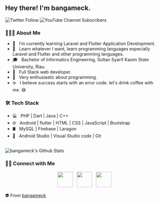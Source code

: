 <h2> Hey there! I'm bangameck.</h2>

![Twitter Follow](https://img.shields.io/twitter/follow/bangameck?style=social) 
![YouTube Channel Subscribers](https://img.shields.io/youtube/channel/subscribers/UChbu6CEMvD3RO1RBo9ADldg?label=RRA%20Dev&style=social)

<h3> 👨🏻‍💻 About Me </h3>

- 🔭 &nbsp; I’m currently learning Laravel and Flutter Application Development.
- 🤔 &nbsp; Learn whatever I want, learn programming languages ​​especially Laravel and Flutter and other programming languages.
- 🎓 &nbsp; Bachelor of Informatics Engineering, Sultan Syarif Kasim State University, Riau.
- 💼 &nbsp; Full Stack web developer.
- 🌱 &nbsp; Very enthusiastic about programming.
- ☕ &nbsp; I believe success starts with an error code. let's drink coffee with me. 😅

<h3>🛠 Tech Stack</h3>

- 💻 &nbsp; PHP | Dart | Java | C++
- 🌐 &nbsp; Android | flutter | HTML | CSS | JavaScript | Bootstrap
- 🛢 &nbsp; MySQL | Firebase | Laragon
- 🔧 &nbsp; Android Studio | Visual Studio code | Git

<br>

<img align="center" src="https://github-readme-stats.vercel.app/api?username=bangameck&include_all_commits=true&count_private=true&show_icons=true&line_height=20&title_color=7A7ADB&icon_color=2234AE&text_color=D3D3D3&bg_color=0,000000,130F40" alt="bangameck's Github Stats">

</br>


<h3> 🤝🏻 Connect with Me </h3>

<p align="center">
&nbsp; <a href="https://twitter.com/bangameck" target="_blank" rel="noopener noreferrer"><img src="https://img.icons8.com/plasticine/100/000000/twitter.png" width="50" /></a>  
&nbsp; <a href="https://www.instagram.com/bangameck/" target="_blank" rel="noopener noreferrer"><img src="https://img.icons8.com/plasticine/100/000000/instagram-new.png" width="50" /></a>
&nbsp; <a href="mailto:rahmad.looker@gmail.com" target="_blank" rel="noopener noreferrer"><img src="https://img.icons8.com/plasticine/100/000000/gmail.png"  width="50" /></a>
</p>

👽 From [bangameck](https://github.com/bangameck)
